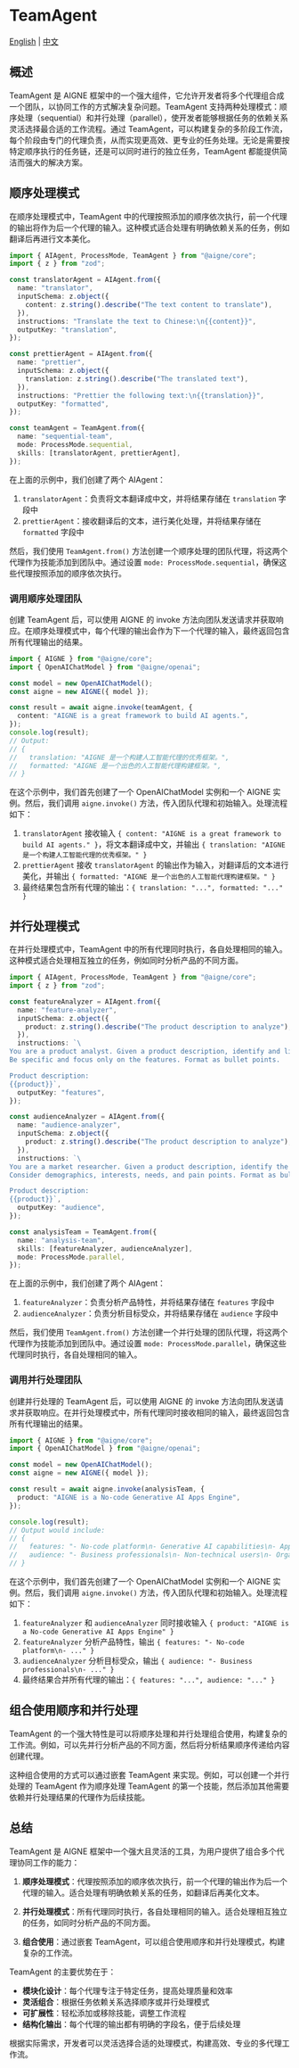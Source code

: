 # TeamAgent

[English](./team-agent.md) | [中文](./team-agent.zh.md)

## 概述

TeamAgent 是 AIGNE 框架中的一个强大组件，它允许开发者将多个代理组合成一个团队，以协同工作的方式解决复杂问题。TeamAgent 支持两种处理模式：顺序处理（sequential）和并行处理（parallel），使开发者能够根据任务的依赖关系灵活选择最合适的工作流程。通过 TeamAgent，可以构建复杂的多阶段工作流，每个阶段由专门的代理负责，从而实现更高效、更专业的任务处理。无论是需要按特定顺序执行的任务链，还是可以同时进行的独立任务，TeamAgent 都能提供简洁而强大的解决方案。

## 顺序处理模式

在顺序处理模式中，TeamAgent 中的代理按照添加的顺序依次执行，前一个代理的输出将作为后一个代理的输入。这种模式适合处理有明确依赖关系的任务，例如翻译后再进行文本美化。

```ts file="../../docs-examples/test/concepts/team-agent.test.ts" region="example-agent-sequential-create-agent"
import { AIAgent, ProcessMode, TeamAgent } from "@aigne/core";
import { z } from "zod";

const translatorAgent = AIAgent.from({
  name: "translator",
  inputSchema: z.object({
    content: z.string().describe("The text content to translate"),
  }),
  instructions: "Translate the text to Chinese:\n{{content}}",
  outputKey: "translation",
});

const prettierAgent = AIAgent.from({
  name: "prettier",
  inputSchema: z.object({
    translation: z.string().describe("The translated text"),
  }),
  instructions: "Prettier the following text:\n{{translation}}",
  outputKey: "formatted",
});

const teamAgent = TeamAgent.from({
  name: "sequential-team",
  mode: ProcessMode.sequential,
  skills: [translatorAgent, prettierAgent],
});
```

在上面的示例中，我们创建了两个 AIAgent：

1. `translatorAgent`：负责将文本翻译成中文，并将结果存储在 `translation` 字段中
2. `prettierAgent`：接收翻译后的文本，进行美化处理，并将结果存储在 `formatted` 字段中

然后，我们使用 `TeamAgent.from()` 方法创建一个顺序处理的团队代理，将这两个代理作为技能添加到团队中。通过设置 `mode: ProcessMode.sequential`，确保这些代理按照添加的顺序依次执行。

### 调用顺序处理团队

创建 TeamAgent 后，可以使用 AIGNE 的 invoke 方法向团队发送请求并获取响应。在顺序处理模式中，每个代理的输出会作为下一个代理的输入，最终返回包含所有代理输出的结果。

```ts file="../../docs-examples/test/concepts/team-agent.test.ts" region="example-agent-sequential-invoke"
import { AIGNE } from "@aigne/core";
import { OpenAIChatModel } from "@aigne/openai";

const model = new OpenAIChatModel();
const aigne = new AIGNE({ model });

const result = await aigne.invoke(teamAgent, {
  content: "AIGNE is a great framework to build AI agents.",
});
console.log(result);
// Output:
// {
//   translation: "AIGNE 是一个构建人工智能代理的优秀框架。",
//   formatted: "AIGNE 是一个出色的人工智能代理构建框架。",
// }
```

在这个示例中，我们首先创建了一个 OpenAIChatModel 实例和一个 AIGNE 实例。然后，我们调用 `aigne.invoke()` 方法，传入团队代理和初始输入。处理流程如下：

1. `translatorAgent` 接收输入 `{ content: "AIGNE is a great framework to build AI agents." }`，将文本翻译成中文，并输出 `{ translation: "AIGNE 是一个构建人工智能代理的优秀框架。" }`
2. `prettierAgent` 接收 `translatorAgent` 的输出作为输入，对翻译后的文本进行美化，并输出 `{ formatted: "AIGNE 是一个出色的人工智能代理构建框架。" }`
3. 最终结果包含所有代理的输出：`{ translation: "...", formatted: "..." }`

## 并行处理模式

在并行处理模式中，TeamAgent 中的所有代理同时执行，各自处理相同的输入。这种模式适合处理相互独立的任务，例如同时分析产品的不同方面。

```ts file="../../docs-examples/test/concepts/team-agent.test.ts" region="example-agent-parallel-create-agent"
import { AIAgent, ProcessMode, TeamAgent } from "@aigne/core";
import { z } from "zod";

const featureAnalyzer = AIAgent.from({
  name: "feature-analyzer",
  inputSchema: z.object({
    product: z.string().describe("The product description to analyze"),
  }),
  instructions: `\
You are a product analyst. Given a product description, identify and list the key features of the product.
Be specific and focus only on the features. Format as bullet points.

Product description:
{{product}}`,
  outputKey: "features",
});

const audienceAnalyzer = AIAgent.from({
  name: "audience-analyzer",
  inputSchema: z.object({
    product: z.string().describe("The product description to analyze"),
  }),
  instructions: `\
You are a market researcher. Given a product description, identify the target audience for this product.
Consider demographics, interests, needs, and pain points. Format as bullet points.

Product description:
{{product}}`,
  outputKey: "audience",
});

const analysisTeam = TeamAgent.from({
  name: "analysis-team",
  skills: [featureAnalyzer, audienceAnalyzer],
  mode: ProcessMode.parallel,
});
```

在上面的示例中，我们创建了两个 AIAgent：

1. `featureAnalyzer`：负责分析产品特性，并将结果存储在 `features` 字段中
2. `audienceAnalyzer`：负责分析目标受众，并将结果存储在 `audience` 字段中

然后，我们使用 `TeamAgent.from()` 方法创建一个并行处理的团队代理，将这两个代理作为技能添加到团队中。通过设置 `mode: ProcessMode.parallel`，确保这些代理同时执行，各自处理相同的输入。

### 调用并行处理团队

创建并行处理的 TeamAgent 后，可以使用 AIGNE 的 invoke 方法向团队发送请求并获取响应。在并行处理模式中，所有代理同时接收相同的输入，最终返回包含所有代理输出的结果。

```ts file="../../docs-examples/test/concepts/team-agent.test.ts" region="example-agent-parallel-invoke"
import { AIGNE } from "@aigne/core";
import { OpenAIChatModel } from "@aigne/openai";

const model = new OpenAIChatModel();
const aigne = new AIGNE({ model });

const result = await aigne.invoke(analysisTeam, {
  product: "AIGNE is a No-code Generative AI Apps Engine",
});

console.log(result);
// Output would include:
// {
//   features: "- No-code platform\n- Generative AI capabilities\n- App engine functionality\n- Easy integration",
//   audience: "- Business professionals\n- Non-technical users\n- Organizations seeking AI solutions\n- Developers looking for rapid prototyping",
// }
```

在这个示例中，我们首先创建了一个 OpenAIChatModel 实例和一个 AIGNE 实例。然后，我们调用 `aigne.invoke()` 方法，传入团队代理和初始输入。处理流程如下：

1. `featureAnalyzer` 和 `audienceAnalyzer` 同时接收输入 `{ product: "AIGNE is a No-code Generative AI Apps Engine" }`
2. `featureAnalyzer` 分析产品特性，输出 `{ features: "- No-code platform\n- ..." }`
3. `audienceAnalyzer` 分析目标受众，输出 `{ audience: "- Business professionals\n- ..." }`
4. 最终结果合并所有代理的输出：`{ features: "...", audience: "..." }`

## 组合使用顺序和并行处理

TeamAgent 的一个强大特性是可以将顺序处理和并行处理组合使用，构建复杂的工作流。例如，可以先并行分析产品的不同方面，然后将分析结果顺序传递给内容创建代理。

这种组合使用的方式可以通过嵌套 TeamAgent 来实现。例如，可以创建一个并行处理的 TeamAgent 作为顺序处理 TeamAgent 的第一个技能，然后添加其他需要依赖并行处理结果的代理作为后续技能。

## 总结

TeamAgent 是 AIGNE 框架中一个强大且灵活的工具，为用户提供了组合多个代理协同工作的能力：

1. **顺序处理模式**：代理按照添加的顺序依次执行，前一个代理的输出作为后一个代理的输入。适合处理有明确依赖关系的任务，如翻译后再美化文本。

2. **并行处理模式**：所有代理同时执行，各自处理相同的输入。适合处理相互独立的任务，如同时分析产品的不同方面。

3. **组合使用**：通过嵌套 TeamAgent，可以组合使用顺序和并行处理模式，构建复杂的工作流。

TeamAgent 的主要优势在于：

* **模块化设计**：每个代理专注于特定任务，提高处理质量和效率
* **灵活组合**：根据任务依赖关系选择顺序或并行处理模式
* **可扩展性**：轻松添加或移除技能，调整工作流程
* **结构化输出**：每个代理的输出都有明确的字段名，便于后续处理

根据实际需求，开发者可以灵活选择合适的处理模式，构建高效、专业的多代理工作流。

